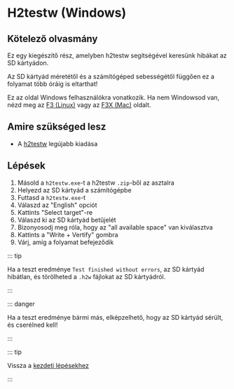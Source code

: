 # H2testw (Windows)

## Kötelező olvasmány

Ez egy kiegészítő rész, amelyben h2testw segítségével keresünk hibákat az SD kártyádon.

Az SD kártyád méretétől és a számítógéped sebességétől függően ez a folyamat több óráig is eltarthat!

Ez az oldal Windows felhasználókra vonatkozik. Ha nem Windowsod van, nézd meg az [F3 (Linux)](f3-\(linux\)) vagy az [F3X (Mac)](f3x-\(mac\)) oldalt.

## Amire szükséged lesz

- A [h2testw](https://www.heise.de/ct/Redaktion/bo/downloads/h2testw_1.4.zip) legújabb kiadása

## Lépések

1. Másold a `h2testw.exe`-t a h2testw `.zip`-ből az asztalra
2. Helyezd az SD kártyád a számítógépbe
3. Futtasd a `h2testw.exe`-t
4. Válaszd az "English" opciót
5. Kattints "Select target"-re
6. Válaszd ki az SD kártyád betűjelét
7. Bizonyosodj meg róla, hogy az "all available space" van kiválasztva
8. Kattints a "Write + Vertify" gombra
9. Várj, amíg a folyamat befejeződik

::: tip

Ha a teszt eredménye `Test finished without errors`, az SD kártyád hibátlan, és törölheted a `.h2w` fájlokat az SD kártyádról.

:::

::: danger

Ha a teszt eredménye bármi más, elképzelhető, hogy az SD kártyád sérült, és cserélned kell!

:::

::: tip

Vissza a [kezdeti lépésekhez](get-started)

:::
